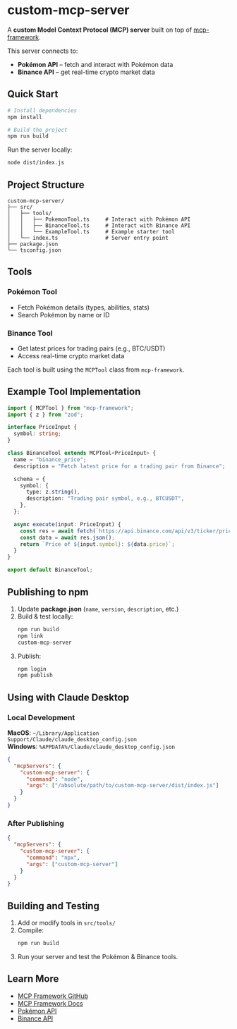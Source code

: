 # custom-mcp-server

A **custom Model Context Protocol (MCP) server** built on top of [mcp-framework](https://mcp-framework.com).  

This server connects to:  
- **Pokémon API** – fetch and interact with Pokémon data  
- **Binance API** – get real-time crypto market data  

## Quick Start

```bash
# Install dependencies
npm install

# Build the project
npm run build
```

Run the server locally:

```bash
node dist/index.js
```

## Project Structure

```
custom-mcp-server/
├── src/
│   ├── tools/        
│   │   ├── PokemonTool.ts     # Interact with Pokémon API
│   │   ├── BinanceTool.ts     # Interact with Binance API
│   │   └── ExampleTool.ts     # Example starter tool
│   └── index.ts               # Server entry point
├── package.json
└── tsconfig.json
```

## Tools

### Pokémon Tool
* Fetch Pokémon details (types, abilities, stats)  
* Search Pokémon by name or ID  

### Binance Tool
* Get latest prices for trading pairs (e.g., BTC/USDT)  
* Access real-time crypto market data  

Each tool is built using the `MCPTool` class from `mcp-framework`.

## Example Tool Implementation

```typescript
import { MCPTool } from "mcp-framework";
import { z } from "zod";

interface PriceInput {
  symbol: string;
}

class BinanceTool extends MCPTool<PriceInput> {
  name = "binance_price";
  description = "Fetch latest price for a trading pair from Binance";

  schema = {
    symbol: {
      type: z.string(),
      description: "Trading pair symbol, e.g., BTCUSDT",
    },
  };

  async execute(input: PriceInput) {
    const res = await fetch(`https://api.binance.com/api/v3/ticker/price?symbol=${input.symbol}`);
    const data = await res.json();
    return `Price of ${input.symbol}: ${data.price}`;
  }
}

export default BinanceTool;
```

## Publishing to npm

1. Update **package.json** (`name`, `version`, `description`, etc.)  
2. Build & test locally:
   ```bash
   npm run build
   npm link
   custom-mcp-server
   ```
3. Publish:
   ```bash
   npm login
   npm publish
   ```

## Using with Claude Desktop

### Local Development

**MacOS**: `~/Library/Application Support/Claude/claude_desktop_config.json`  
**Windows**: `%APPDATA%/Claude/claude_desktop_config.json`  

```json
{
  "mcpServers": {
    "custom-mcp-server": {
      "command": "node",
      "args": ["/absolute/path/to/custom-mcp-server/dist/index.js"]
    }
  }
}
```

### After Publishing

```json
{
  "mcpServers": {
    "custom-mcp-server": {
      "command": "npx",
      "args": ["custom-mcp-server"]
    }
  }
}
```

## Building and Testing

1. Add or modify tools in `src/tools/`  
2. Compile:
   ```bash
   npm run build
   ```
3. Run your server and test the Pokémon & Binance tools.

## Learn More

* [MCP Framework GitHub](https://github.com/QuantGeekDev/mcp-framework)  
* [MCP Framework Docs](https://mcp-framework.com)  
* [Pokémon API](https://pokeapi.co/)  
* [Binance API](https://binance-docs.github.io/apidocs/)  
